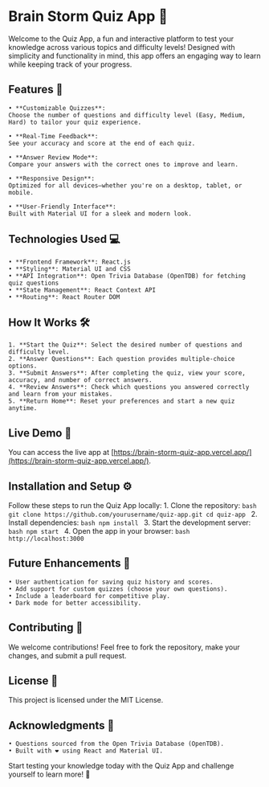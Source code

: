 # Brain Storm Quiz App 🧠

Welcome to the Quiz App, a fun and interactive platform to test your knowledge across various topics and difficulty levels! Designed with simplicity and functionality in mind, this app offers an engaging way to learn while keeping track of your progress.

## Features 🚀
    • **Customizable Quizzes**:  
    Choose the number of questions and difficulty level (Easy, Medium, Hard) to tailor your quiz experience.
    
    • **Real-Time Feedback**:  
    See your accuracy and score at the end of each quiz.
    
    • **Answer Review Mode**:  
    Compare your answers with the correct ones to improve and learn.
    
    • **Responsive Design**:  
    Optimized for all devices—whether you're on a desktop, tablet, or mobile.
    
    • **User-Friendly Interface**:  
    Built with Material UI for a sleek and modern look.

## Technologies Used 💻
    • **Frontend Framework**: React.js  
    • **Styling**: Material UI and CSS  
    • **API Integration**: Open Trivia Database (OpenTDB) for fetching quiz questions  
    • **State Management**: React Context API  
    • **Routing**: React Router DOM

## How It Works 🛠️
    1. **Start the Quiz**: Select the desired number of questions and difficulty level.
    2. **Answer Questions**: Each question provides multiple-choice options.
    3. **Submit Answers**: After completing the quiz, view your score, accuracy, and number of correct answers.
    4. **Review Answers**: Check which questions you answered correctly and learn from your mistakes.
    5. **Return Home**: Reset your preferences and start a new quiz anytime.

## Live Demo 🚀
You can access the live app at [https://brain-storm-quiz-app.vercel.app/](https://brain-storm-quiz-app.vercel.app/).

## Installation and Setup ⚙️
Follow these steps to run the Quiz App locally:
    1. Clone the repository:
       ```bash
       git clone https://github.com/yourusername/quiz-app.git
       cd quiz-app
       ```
    2. Install dependencies:
       ```bash
       npm install
       ```
    3. Start the development server:
       ```bash
       npm start
       ```
    4. Open the app in your browser:
       ```bash
       http://localhost:3000
       ```

## Future Enhancements 🌟
    • User authentication for saving quiz history and scores.  
    • Add support for custom quizzes (choose your own questions).  
    • Include a leaderboard for competitive play.  
    • Dark mode for better accessibility.

## Contributing 🤝
We welcome contributions! Feel free to fork the repository, make your changes, and submit a pull request.

## License 📄
This project is licensed under the MIT License.

## Acknowledgments 💬
    • Questions sourced from the Open Trivia Database (OpenTDB).  
    • Built with ❤️ using React and Material UI.

Start testing your knowledge today with the Quiz App and challenge yourself to learn more! 🚀

